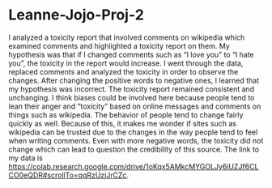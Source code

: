 # Leanne-Jojo-Proj-2

I analyzed a toxicity report that involved comments on wikipedia which examined comments and highlighted a toxicity report on them. My hypothesis was that if I changed comments such as “I love you” to “I hate you”, the toxicity in the report would increase. I went through the data, replaced comments and analyzed the toxicity in order to observe the changes. After changing the positive words to negative ones, I learned that my hypothesis was incorrect. The toxicity report remained consistent and unchanging. I think biases could be involved here because people tend to lean their anger and “toxicity” based on online messages and comments on things such as wikipedia. The behavior of people tend to change fairly quickly as well. Because of this, it makes me wonder if sites such as wikipedia can be trusted due to the changes in the way people tend to feel when writing comments. Even with more negative words, the toxicity did not change which can lead to question the credibility of this source. The link to my data is https://colab.research.google.com/drive/1oKqx5AMkcMYGOLJy6iUZJf6CLCO0eQDR#scrollTo=qqRzUzjJrCZc. 
